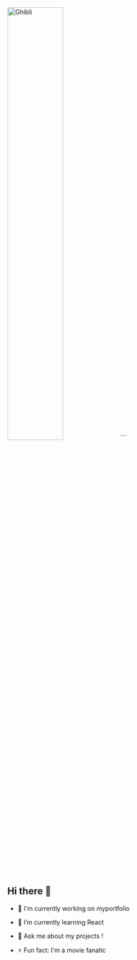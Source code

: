 
<img src=https://media2.giphy.com/media/v1.Y2lkPTc5MGI3NjExNzk5Ynp5ZHU3N2lnZm5uamU5aTJuOWllNnVqZ28wampnNmFrMGVvdSZlcD12MV9pbnRlcm5hbF9naWZfYnlfaWQmY3Q9Zw/K0yXL4cDnFrq0/giphy.gif alt="Ghibli" width="50%">
``` 






## Hi there 👋




- 🔭 I'm currently working on myportfolio

- 🌱 I’m currently learning React

- 💬 Ask me about my projects !

- ⚡ Fun fact: I'm a movie fanatic 

